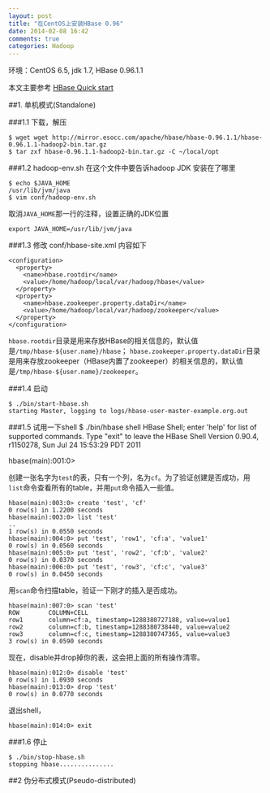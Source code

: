 ```yaml
---
layout: post
title: "在CentOS上安装HBase 0.96"
date: 2014-02-08 16:42
comments: true
categories: Hadoop
---
```


环境：CentOS 6.5, jdk 1.7, HBase 0.96.1.1

本文主要参考 [HBase Quick start](http://hbase.apache.org/book/quickstart.html)

##1. 单机模式(Standalone)

###1.1 下载，解压

    $ wget wget http://mirror.esocc.com/apache/hbase/hbase-0.96.1.1/hbase-0.96.1.1-hadoop2-bin.tar.gz
    $ tar zxf hbase-0.96.1.1-hadoop2-bin.tar.gz -C ~/local/opt

###1.2 hadoop-env.sh
在这个文件中要告诉hadoop JDK 安装在了哪里

    $ echo $JAVA_HOME
    /usr/lib/jvm/java
    $ vim conf/hadoop-env.sh

取消`JAVA_HOME`那一行的注释，设置正确的JDK位置

    export JAVA_HOME=/usr/lib/jvm/java

###1.3 修改 conf/hbase-site.xml
内容如下

    <configuration>
      <property>
        <name>hbase.rootdir</name>
        <value>/home/hadoop/local/var/hadoop/hbase</value>
      </property>
      <property>
        <name>hbase.zookeeper.property.dataDir</name>
        <value>/home/hadoop/local/var/hadoop/zookeeper</value>
      </property>
    </configuration>

`hbase.rootdir`目录是用来存放HBase的相关信息的，默认值是`/tmp/hbase-${user.name}/hbase`； `hbase.zookeeper.property.dataDir`目录是用来存放zookeeper（HBase内置了zookeeper）的相关信息的，默认值是`/tmp/hbase-${user.name}/zookeeper`。

###1.4 启动

    $ ./bin/start-hbase.sh
    starting Master, logging to logs/hbase-user-master-example.org.out

<!-- more -->

###1.5 试用一下shell
$ ./bin/hbase shell
HBase Shell; enter 'help<RETURN>' for list of supported commands.
Type "exit<RETURN>" to leave the HBase Shell
Version 0.90.4, r1150278, Sun Jul 24 15:53:29 PDT 2011

hbase(main):001:0>

创建一张名字为`test`的表，只有一个列，名为`cf`。为了验证创建是否成功，用`list`命令查看所有的table，并用`put`命令插入一些值。

    hbase(main):003:0> create 'test', 'cf'
    0 row(s) in 1.2200 seconds
    hbase(main):003:0> list 'test'
    ..
    1 row(s) in 0.0550 seconds
    hbase(main):004:0> put 'test', 'row1', 'cf:a', 'value1'
    0 row(s) in 0.0560 seconds
    hbase(main):005:0> put 'test', 'row2', 'cf:b', 'value2'
    0 row(s) in 0.0370 seconds
    hbase(main):006:0> put 'test', 'row3', 'cf:c', 'value3'
    0 row(s) in 0.0450 seconds

用`scan`命令扫描table，验证一下刚才的插入是否成功。

    hbase(main):007:0> scan 'test'
    ROW        COLUMN+CELL
    row1       column=cf:a, timestamp=1288380727188, value=value1
    row2       column=cf:b, timestamp=1288380738440, value=value2
    row3       column=cf:c, timestamp=1288380747365, value=value3
    3 row(s) in 0.0590 seconds

现在，disable并drop掉你的表，这会把上面的所有操作清零。

    hbase(main):012:0> disable 'test'
    0 row(s) in 1.0930 seconds
    hbase(main):013:0> drop 'test'
    0 row(s) in 0.0770 seconds 

退出shell，

    hbase(main):014:0> exit

###1.6 停止

    $ ./bin/stop-hbase.sh
    stopping hbase...............

##2 伪分布式模式(Pseudo-distributed)

